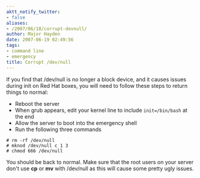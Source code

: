 ```yaml
---
aktt_notify_twitter:
- false
aliases:
- /2007/06/18/corrupt-devnull/
author: Major Hayden
date: 2007-06-19 02:49:56
tags:
- command line
- emergency
title: Corrupt /dev/null
---
```


If you find that /dev/null is no longer a block device, and it causes issues during init on Red Hat boxes, you will need to follow these steps to return things to normal:

* Reboot the server
* When grub appears, edit your kernel line to include `init=/bin/bash` at the end
* Allow the server to boot into the emergency shell
* Run the following three commands

```
# rm -rf /dev/null
# mknod /dev/null c 1 3
# chmod 666 /dev/null
```

You should be back to normal. Make sure that the root users on your server don't use **cp** or **mv** with /dev/null as this will cause some pretty ugly issues.